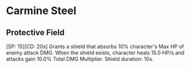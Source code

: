# Carmine Steel

## Protective Field

[SP: 15][CD: 20s] Grants a shield that absorbs 10% character's Max HP of enemy attack DMG. When the shield exists, character heals 15.0 HP/s and attacks gain 10.0% Total DMG Multiplier. Shield duration: 10s.